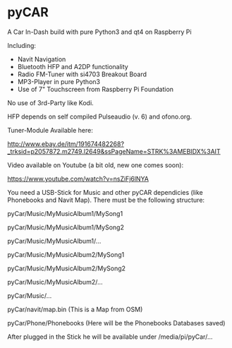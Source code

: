 # pyCAR
A Car In-Dash build with pure Python3 and qt4 on Raspberry Pi

Including:

- Navit Navigation
- Bluetooth HFP and A2DP functionality
- Radio FM-Tuner with si4703 Breakout Board
- MP3-Player in pure Python3
- Use of 7" Touchscreen from Raspberry Pi Foundation

No use of 3rd-Party like Kodi.

HFP depends on self compiled Pulseaudio (v. 6) and ofono.org.

Tuner-Module Available here:

http://www.ebay.de/itm/191674482268?_trksid=p2057872.m2749.l2649&ssPageName=STRK%3AMEBIDX%3AIT

Video available on Youtube (a bit old, new one comes soon):

https://www.youtube.com/watch?v=nsZiFj6lNYA

You need a USB-Stick for Music and other pyCAR dependicies (like Phonebooks and Navit Map). There must be the following structure:

pyCar/Music/MyMusicAlbum1/MySong1

pyCar/Music/MyMusicAlbum1/MySong2

pyCar/Music/MyMusicAlbum1/...

pyCar/Music/MyMusicAlbum2/MySong1

pyCar/Music/MyMusicAlbum2/MySong2

pyCar/Music/MyMusicAlbum2/...

pyCar/Music/...

pyCar/navit/map.bin (This is a Map from OSM)

pyCar/Phone/Phonebooks (Here will be the Phonebooks Databases saved)
        
After plugged in the Stick he will be available under /media/pi/pyCar/...

